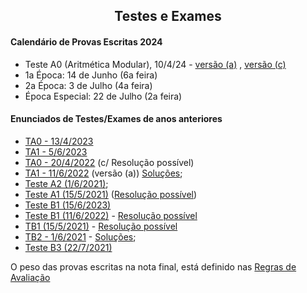 
<h2 align="center"> Testes e Exames </h2>  

#### Calendário de Provas Escritas 2024
- Teste A0 (Aritmética Modular), 10/4/24 - [versão (a)](http://cfloren.wdfiles.com/local--files/discreta/TA0-23.pdf) , [versão (c)](http://cfloren.wdfiles.com/local--files/discreta/TA0-23.pdf)
- 1a Época: 14 de Junho (6a feira) 
- 2a Época: 3 de Julho (4a feira)
- Época Especial: 22 de Julho (2a feira)

#### Enunciados de Testes/Exames de anos anteriores

- [TA0 - 13/4/2023](http://cfloren.wdfiles.com/local--files/discreta/TA0-23.pdf)
- [TA1 - 5/6/2023](http://cfloren.wdfiles.com/local--files/discreta/TA1.23a.pdf)
- [TA0 - 20/4/2022](http://cfloren.wdfiles.com/local--files/discreta/TA0-c-sol.pdf) (c/ Resolução possível)
- [TA1 - 11/6/2022](http://cfloren.wdfiles.com/local--files/discreta/TA1a-22.pdf) (versão (a)) [Soluções](http://cfloren.wdfiles.com/local--files/discreta/TA1-22sol.pdf); &nbsp; &nbsp; 
- [Teste A2 (1/6/2021)](http://cfloren.wdfiles.com/local--files/discreta/TA2-21.pdf); 
- [Teste A1 (15/5/2021)](http://cfloren.wdfiles.com/local--files/discreta/TA1-21.pdf) ([Resolução possível](http://cfloren.wdfiles.com/local--files/discreta/TA1-21-Res.pdf))
- [Teste B1 (15/6/2023)](http://cfloren.wdfiles.com/local--files/discreta/TB1a23.pdf) 
- [Teste B1 (11/6/2022)](http://cfloren.wdfiles.com/local--files/discreta/TB1a-22.pdf) - [Resolução possível](http://cfloren.wdfiles.com/local--files/discreta/TB1-22-Res.pdf)
- [TB1 (15/5/2021)](http://cfloren.wdfiles.com/local--files/discreta/TB1.pdf) - [Resolução possível](http://cfloren.wdfiles.com/local--files/discreta/TB1-21-Res.pdf)
- [TB2 - 1/6/2021](http://cfloren.wdfiles.com/local--files/discreta/TB2.pdf) - [Soluções](http://cfloren.wdfiles.com/local--files/discreta/TB2-21sol.pdf); &nbsp; &nbsp; 
- [Teste B3 (22/7/2021)](http://cfloren.wdfiles.com/local--files/discreta/TB3.pdf) 

O peso das provas escritas na nota final, está definido nas [Regras de Avaliação](avaliacao.md)
